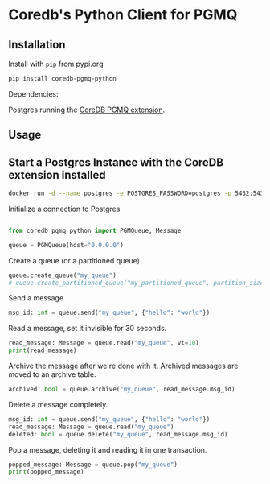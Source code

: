 # Coredb's Python Client for PGMQ

## Installation

Install with `pip` from pypi.org

```bash
pip install coredb-pgmq-python
```

Dependencies:

Postgres running the [CoreDB PGMQ extension](https://github.com/CoreDB-io/coredb/tree/main/extensions/pgmq).

## Usage

## Start a Postgres Instance with the CoreDB extension installed

```bash
docker run -d --name postgres -e POSTGRES_PASSWORD=postgres -p 5432:5432 quay.io/coredb/coredb-pg:latest
```

Initialize a connection to Postgres

```python

from coredb_pgmq_python import PGMQueue, Message

queue = PGMQueue(host="0.0.0.0")
```

Create a queue (or a partitioned queue)

```python
queue.create_queue("my_queue")
# queue.create_partitioned_queue("my_partitioned_queue", partition_size=10000)
```


Send a message

```python
msg_id: int = queue.send("my_queue", {"hello": "world"})
```

Read a message, set it invisible for 30 seconds.

```python
read_message: Message = queue.read("my_queue", vt=10)
print(read_message)
```

Archive the message after we're done with it. Archived messages are moved to an archive table.

```python
archived: bool = queue.archive("my_queue", read_message.msg_id)
```

Delete a message completely.

```python
msg_id: int = queue.send("my_queue", {"hello": "world"})
read_message: Message = queue.read("my_queue")
deleted: bool = queue.delete("my_queue", read_message.msg_id)
```

Pop a message, deleting it and reading it in one transaction.

```python
popped_message: Message = queue.pop("my_queue")
print(popped_message)
```
